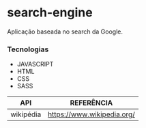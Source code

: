 # search-engine

Aplicação baseada no search da Google.

### Tecnologias 

- JAVASCRIPT
- HTML
- CSS
- SASS

| API | REFERÊNCIA |
| ------ | ------ |
| wikipédia | https://www.wikipedia.org/ |
